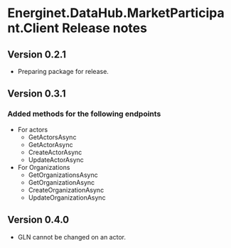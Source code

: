# Energinet.DataHub.MarketParticipant.Client Release notes

## Version 0.2.1

- Preparing package for release.

## Version 0.3.1

### Added methods for the following endpoints

- For actors
    - GetActorsAsync
    - GetActorAsync
    - CreateActorAsync
    - UpdateActorAsync
- For Organizations
    - GetOrganizationsAsync
    - GetOrganizationAsync
    - CreateOrganizationAsync
    - UpdateOrganizationAsync

## Version 0.4.0

- GLN cannot be changed on an actor.